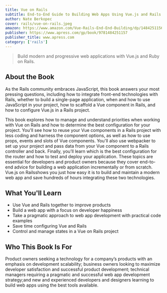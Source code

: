 ```yaml
---
title: Vue on Rails
subtitle: End-to-End Guide to Building Web Apps Using Vue.js and Rails
author: Nate Berkopec
cover: rails/vue-on-rails.jpeg
amazon: https://www.amazon.com/Vue-Rails-End-End-Building/dp/1484251156
publisher: https://www.apress.com/gp/book/9781484251157
publisher_title: www.apress.com
category: ['rails']
---
```


> Build modern and progressive web applications with Vue.js and Ruby on Rails.

## About the Book

As the Rails community embraces JavaScript, this book answers your most pressing questions, including how to integrate front-end technologies with Rails, whether to build a single-page application, when and how to use JavaScript in your project, how to scaffold a Vue component in Rails, and how to configure Vue.js in a Rails project.

This book explores how to manage and understand priorities when working with Vue on Rails and how to determine the best configuration for your project. You'll see how to reuse your Vue components in a Rails project with less coding and harness the component options, as well as how to use props, events and slots of Vue components. You'll also use webpacker to set up your project and pass data from your Vue component to a Rails controller and back. Finally, you’ll learn which is the best configuration for the router and how to test and deploy your application.
These topics are essential for developers and product owners because they cover end-to-end advice for building a web application incrementally or from scratch. Vue.js on Railsshows you just how easy it is to build and maintain a modern web app and save hundreds of hours integrating these two technologies.  


## What You'll Learn

- Use Vue and Rails together to improve products
- Build a web app with a focus on developer happiness
- Take a pragmatic approach to web app development with practical code examples
- Save time configuring Vue and Rails
- Control and manage states in a Vue on Rails project

##  Who This Book Is For

Product owners seeking a technology for a company’s products with an emphasis on development scalability; business owners looking to maximize developer satisfaction and successful product development; technical managers requiring a pragmatic and successful web app development strategy;and new and experienced developers and designers learning to build web apps using the best tools available.